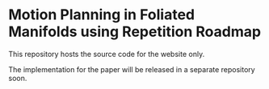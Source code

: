 # Motion Planning in Foliated Manifolds using Repetition Roadmap

This repository hosts the source code for the website only.

The implementation for the paper will be released in a separate repository soon.